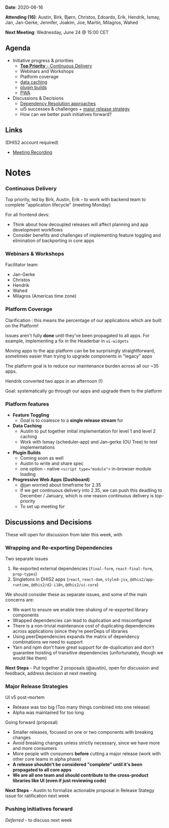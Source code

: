 **Date**: 2020-06-16

**Attending (16)**: Austin, Birk, Bjørn, Christos, Edoardo, Erik, Hendrik, Ismay, Jan, Jan-Gerke, Jennifer, Joakim, Joe, Martin, Milagros, Wahed

**Next Meeting**: Wednesday, June 24 @ 15:00 CET

## Agenda

- Initiative progress & priorities
  - [**Top Priority** - Continuous Delivery](https://github.com/dhis2/notes/issues/114)
  - Webinars and Workshops
  - Platform coverage
  - [data caching](https://github.com/dhis2/app-platform/issues/372)
  - [plugin builds](https://github.com/dhis2/app-platform/issues/375)
  - [PWA](https://github.com/dhis2/app-platform/issues/376)
- Discussions & Decisions
  - [Dependency Resolution approaches](https://github.com/dhis2/notes/issues/67)
  - ui5 successes & challenges + [major release strategy](https://github.com/dhis2/notes/issues/101)
  - How can we better push initiatives forward?

## Links

(DHIS2 account required)

* [Meeting Recording](https://drive.google.com/file/d/1C0ysMCQaV-ix-j0Hk04bEDwDhXpuiYpi/view)

# Notes

### Continuous Delivery

Top priority, led by Birk, Austin, Erik - to work with backend team to complete "application lifecycle" (meeting Monday)

For all frontend devs:

- Think about how decoupled releases will affect planning and app development workflows
- Consider benefits and challenges of implementing feature toggling and elimination of backporting in core apps

### Webinars & Workshops

Facilitator team:

- Jan-Gerke
- Christos
- Hendrik
- Wahed
- Milagros (Americas time zone)

### Platform Coverage

Clarification : this means the percentage of our applications which are built on the Platform!

Issues aren't fully **done** until they've been propagated to all apps.  For example, implementing a fix in the Headerbar in `ui-widgets` 

Moving apps to the app platform can be be surprisingly straightforward, sometimes easier than trying to upgrade components in "legacy" apps

The platform goal is to reduce our maintenance burden across all our ~35 apps.

Hendrik converted two apps in an afternoon (!)

Goal: systematically go through our apps and upgrade them to the platform

### Platform features

- **Feature Toggling**
  - Goal is to coalesce to a **single release stream** for 
- **Data Caching**
  - Austin to put together initial implementation for level 1 and level 2 caching
  - Work with Ismay (scheduler-app) and Jan-gerke (OU Tree) to test implementations
- **Plugin Builds** 
  - Coming soon as well
  - Austin to write and share spec
  - one option - native `<script type="module">` in-browser module loading
- **Progressive Web Apps (Dashboard)**
  - @jan worried about timeframe for 2.35
  - If we get continuous delivery into 2.35, we can push this deadling to December / January, which is one reason continuous delivery is top-priority
  - To set up meeting for 

## Discussions and Decisions

These will open for discussion from later this week, with 

### Wrapping and Re-exporting Dependencies

Two separate issues

1. Re-exported external dependencies (`final-form`, `react-final-form`, `prop-types`)
2. Singletons in DHIS2 apps (`react`, `react-dom`, `styled-jsx`, `@dhis2/app-runtime`, `@dhis2/d2-i18n`, `@dhis2/ui-core`)



We should consider these as separate issues, and some of the main concerns are:

- We want to ensure we enable tree-shaking of re-exported library components
- Wrapped dependencies can lead to duplication and misconfigured 
- There is a non-trivial maintenance cost of duplicating dependencies across applications (since they're peerDeps of libraries
- Using peerDependencies expands the matrix of dependency combinations we need to support
- Yarn and npm don't have great support for de-duplication and don't guarantee hoisting of transitive dependencies (unfortunately, though we would like them)

**Next Steps** - Put together 2 proposals (@austin), open for discussion and feedback, address decision at next meeting

### Major Release Strategies

UI v5 post-mortem

- Release was too big (Too many things combined into one release)
- Alpha was maintained for too long



Going forward (proposal)

- Smaller releases, focused on one or two components with breaking changes
- Avoid breaking changes unless strictly necessary, since we have more and more consumers
- More people  with consumers **before** cutting a major release (work with other core teams in alpha phase)
- **A release shouldn't be considered "complete" until it's been propagated to all core apps**
- **We are all one team and should contribute to the cross-product libraries like UI (even if just reviewing code)**

**Next Steps** - Austin to formalize actionable proposal in Release Stategy issue for ratification next week

### Pushing initiatives forward

*Deferred* - to discuss next week

